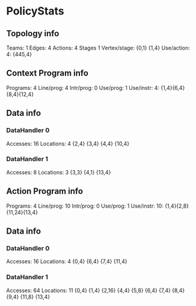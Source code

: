 # PolicyStats
## Topology info
Teams:		1
Edges:		4
Actions:	4
Stages		1
Vertex/stage:	{0,1} {1,4} 
Use/action:	4: {445,4} 

## Context Program info
Programs:	4
Line/prog:	4
Intr/prog:	0
Use/prog:	1
Use/instr:	4: {1,4}{6,4}{8,4}{12,4}

## Data info

### DataHandler 0
Accesses:	16
Locations:	4
{2,4} {3,4} {4,4} {10,4} 

### DataHandler 1
Accesses:	8
Locations:	3
{3,3} {4,1} {13,4} 



## Action Program info
Programs:	4
Line/prog:	10
Intr/prog:	0
Use/prog:	1
Use/instr:	10: {1,4}{2,8}{11,24}{13,4}

## Data info

### DataHandler 0
Accesses:	16
Locations:	4
{0,4} {6,4} {7,4} {11,4} 

### DataHandler 1
Accesses:	64
Locations:	11
{0,4} {1,4} {2,16} {4,4} {5,8} {6,4} {7,4} {8,4} {9,4} {11,8} {13,4} 
